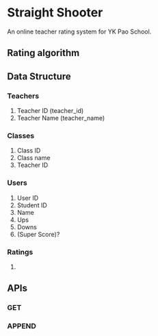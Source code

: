 # Straight Shooter

An online teacher rating system for YK Pao School.

## Rating algorithm



## Data Structure

### Teachers
1. Teacher ID (teacher_id)
2. Teacher Name (teacher_name)

### Classes
1. Class ID 
2. Class name
3. Teacher ID 

### Users
1. User ID
2. Student ID 
3. Name
4. Ups 
5. Downs 
6. (Super Score)?

### Ratings
1. 


## APIs 

### GET 

### APPEND



